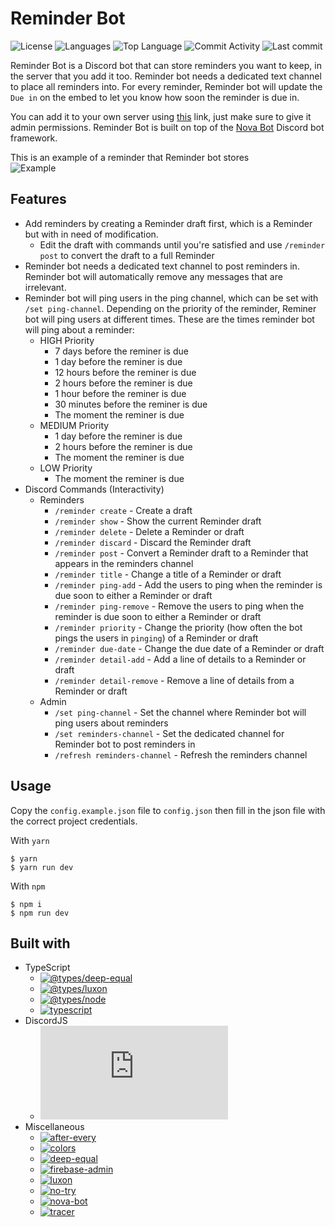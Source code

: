 # Reminder Bot

![License](https://img.shields.io/github/license/zS1L3NT/ts-discord-reminder?style=for-the-badge) ![Languages](https://img.shields.io/github/languages/count/zS1L3NT/ts-discord-reminder?style=for-the-badge) ![Top Language](https://img.shields.io/github/languages/top/zS1L3NT/ts-discord-reminder?style=for-the-badge) ![Commit Activity](https://img.shields.io/github/commit-activity/y/zS1L3NT/ts-discord-reminder?style=for-the-badge) ![Last commit](https://img.shields.io/github/last-commit/zS1L3NT/ts-discord-reminder?style=for-the-badge)

Reminder Bot is a Discord bot that can store reminders you want to keep, in the server that you add it too. Reminder bot needs a dedicated text channel to place all reminders into. For every reminder, Reminder bot will update the `Due in` on the embed to let you know how soon the reminder is due in.

You can add it to your own server using [this](https://reminder-bot.zectan.com) link, just make sure to give it admin permissions. Reminder Bot is built on top of the [Nova Bot](https://github.com/zS1L3NT/ts-npm-nova-bot) Discord bot framework.

This is an example of a reminder that Reminder bot stores<br>
![Example](https://i.ibb.co/rtB0DMx/reminer.png)

## Features

-   Add reminders by creating a Reminder draft first, which is a Reminder but with in need of modification.
    -   Edit the draft with commands until you're satisfied and use `/reminder post` to convert the draft to a full Reminder
-   Reminder bot needs a dedicated text channel to post reminders in. Reminder bot will automatically remove any messages that are irrelevant.
-   Reminder bot will ping users in the ping channel, which can be set with `/set ping-channel`. Depending on the priority of the reminder, Reminer bot will ping users at different times. These are the times reminder bot will ping about a reminder:
	-   HIGH Priority
		-   7 days before the reminer is due
		-   1 day before the reminer is due
		-   12 hours before the reminer is due
		-   2 hours before the reminer is due
		-   1 hour before the reminer is due
		-   30 minutes before the reminer is due
		-   The moment the reminer is due
	-   MEDIUM Priority
		-   1 day before the reminer is due
		-   2 hours before the reminer is due
		-   The moment the reminer is due
	-   LOW Priority
		-   The moment the reminer is due
-   Discord Commands (Interactivity)
    -   Reminders
        -   `/reminder create` - Create a draft
        -   `/reminder show` - Show the current Reminder draft
        -   `/reminder delete` - Delete a Reminder or draft
        -   `/reminder discard` - Discard the Reminder draft
        -   `/reminder post` - Convert a Reminder draft to a Reminder that appears in the reminders channel
        -   `/reminder title` - Change a title of a Reminder or draft
        -   `/reminder ping-add` - Add the users to ping when the reminder is due soon to either a Reminder or draft
        -   `/reminder ping-remove` - Remove the users to ping when the reminder is due soon to either a Reminder or draft
        -   `/reminder priority` - Change the priority (how often the bot pings the users in `pinging`) of a Reminder or draft
        -   `/reminder due-date` - Change the due date of a Reminder or draft
        -   `/reminder detail-add` - Add a line of details to a Reminder or draft
        -   `/reminder detail-remove` - Remove a line of details from a Reminder or draft
    -   Admin
        -   `/set ping-channel` - Set the channel where Reminder bot will ping users about reminders
        -   `/set reminders-channel` - Set the dedicated channel for Reminder bot to post reminders in
        -   `/refresh reminders-channel` - Refresh the reminders channel

## Usage

Copy the `config.example.json` file to `config.json` then fill in the json file with the correct project credentials.

With `yarn`
```
$ yarn
$ yarn run dev
```

With `npm`
```
$ npm i
$ npm run dev
```

## Built with
- TypeScript
    -   [![@types/deep-equal](https://img.shields.io/github/package-json/dependency-version/zS1L3NT/ts-discord-reminder/dev/@types/deep-equal?style=flat-square)](https://npmjs.com/package/@types/deep-equal)
    -   [![@types/luxon](https://img.shields.io/github/package-json/dependency-version/zS1L3NT/ts-discord-reminder/dev/@types/luxon?style=flat-square)](https://npmjs.com/package/@types/luxon)
    -   [![@types/node](https://img.shields.io/github/package-json/dependency-version/zS1L3NT/ts-discord-reminder/dev/@types/node?style=flat-square)](https://npmjs.com/package/@types/node)
    -   [![typescript](https://img.shields.io/github/package-json/dependency-version/zS1L3NT/ts-discord-reminder/dev/typescript?style=flat-square)](https://npmjs.com/package/typescript)
- DiscordJS
    -   [![discord.js](https://img.shields.io/github/package-json/dependency-version/zS1L3NT/ts-discord-reminder/discord.js?style=flat-square)](https://npmjs.com/package/discord.js)
- Miscellaneous
    -   [![after-every](https://img.shields.io/github/package-json/dependency-version/zS1L3NT/ts-discord-reminder/after-every?style=flat-square)](https://npmjs.com/package/after-every)
    -   [![colors](https://img.shields.io/github/package-json/dependency-version/zS1L3NT/ts-discord-reminder/colors?style=flat-square)](https://npmjs.com/package/colors)
    -   [![deep-equal](https://img.shields.io/github/package-json/dependency-version/zS1L3NT/ts-discord-reminder/deep-equal?style=flat-square)](https://npmjs.com/package/deep-equal)
    -   [![firebase-admin](https://img.shields.io/github/package-json/dependency-version/zS1L3NT/ts-discord-reminder/firebase-admin?style=flat-square)](https://npmjs.com/package/firebase-admin)
    -   [![luxon](https://img.shields.io/github/package-json/dependency-version/zS1L3NT/ts-discord-reminder/luxon?style=flat-square)](https://npmjs.com/package/luxon)
    -   [![no-try](https://img.shields.io/github/package-json/dependency-version/zS1L3NT/ts-discord-reminder/no-try?style=flat-square)](https://npmjs.com/package/no-try)
    -   [![nova-bot](https://img.shields.io/github/package-json/dependency-version/zS1L3NT/ts-discord-reminder/nova-bot?style=flat-square)](https://npmjs.com/package/nova-bot)
    -   [![tracer](https://img.shields.io/github/package-json/dependency-version/zS1L3NT/ts-discord-reminder/tracer?style=flat-square)](https://npmjs.com/package/tracer)
